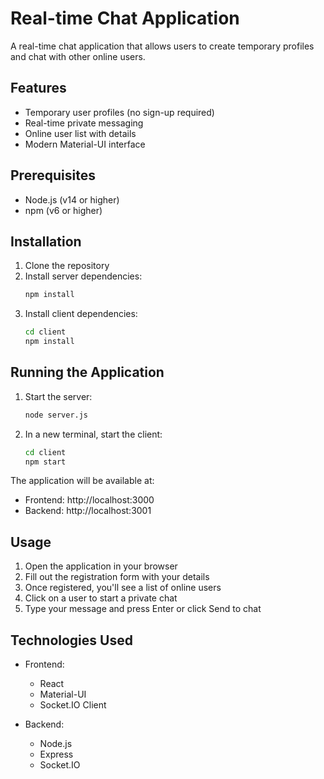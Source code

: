 # Real-time Chat Application

A real-time chat application that allows users to create temporary profiles and chat with other online users.

## Features

- Temporary user profiles (no sign-up required)
- Real-time private messaging
- Online user list with details
- Modern Material-UI interface

## Prerequisites

- Node.js (v14 or higher)
- npm (v6 or higher)

## Installation

1. Clone the repository
2. Install server dependencies:
   ```bash
   npm install
   ```
3. Install client dependencies:
   ```bash
   cd client
   npm install
   ```

## Running the Application

1. Start the server:
   ```bash
   node server.js
   ```
2. In a new terminal, start the client:
   ```bash
   cd client
   npm start
   ```

The application will be available at:
- Frontend: http://localhost:3000
- Backend: http://localhost:3001

## Usage

1. Open the application in your browser
2. Fill out the registration form with your details
3. Once registered, you'll see a list of online users
4. Click on a user to start a private chat
5. Type your message and press Enter or click Send to chat

## Technologies Used

- Frontend:
  - React
  - Material-UI
  - Socket.IO Client

- Backend:
  - Node.js
  - Express
  - Socket.IO 